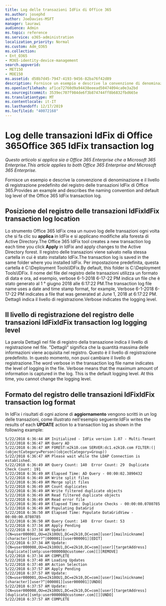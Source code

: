 ```yaml
---
title: Log delle transazioni IdFix di Office 365
ms.author: josephd
author: JoeDavies-MSFT
manager: laurawi
audience: Admin
ms.topic: reference
ms.service: o365-administration
localization_priority: Normal
ms.custom: Adm_O365
ms.collection:
- Ent_O365
- M365-identity-device-management
search.appverid:
- MET150
- MOE150
ms.assetid: d58b7d45-7947-4193-9456-82ba76f42d89
description: Fornisce un esempio e descrive la convenzione di denominazione e il livello di registrazione predefinito del registro delle transazioni IdFix di Office 365.
ms.openlocfilehash: af1ce72760d9a94438eeead50474094ca0e3a2bd
ms.sourcegitcommit: 3539ec707f984de6f3b874744ff8b6832fbd665e
ms.translationtype: MT
ms.contentlocale: it-IT
ms.lasthandoff: 12/17/2019
ms.locfileid: "40072168"
---
```

# <a name="office-365-idfix-transaction-log"></a><span data-ttu-id="fc543-103">Log delle transazioni IdFix di Office 365</span><span class="sxs-lookup"><span data-stu-id="fc543-103">Office 365 IdFix transaction log</span></span>

<span data-ttu-id="fc543-104">*Questo articolo si applica sia a Office 365 Enterprise che a Microsoft 365 Enterprise*.</span><span class="sxs-lookup"><span data-stu-id="fc543-104">*This article applies to both Office 365 Enterprise and Microsoft 365 Enterprise.*</span></span>

<span data-ttu-id="fc543-105">Fornisce un esempio e descrive la convenzione di denominazione e il livello di registrazione predefinito del registro delle transazioni IdFix di Office 365.</span><span class="sxs-lookup"><span data-stu-id="fc543-105">Provides an example and describes the naming convention and default log level of the Office 365 IdFix transaction log.</span></span>
  
## <a name="idfix-transaction-log-location"></a><span data-ttu-id="fc543-106">Posizione del registro delle transazioni IdFix</span><span class="sxs-lookup"><span data-stu-id="fc543-106">IdFix transaction log location</span></span>

<span data-ttu-id="fc543-107">Lo strumento Office 365 IdFix crea un nuovo log delle transazioni ogni volta che si fa clic su **applica** in IdFix e si applicano modifiche alla foresta di Active Directory.</span><span class="sxs-lookup"><span data-stu-id="fc543-107">The Office 365 IdFix tool creates a new transaction log each time you click **Apply** in IdFix and apply changes to the Active Directory forest.</span></span> <span data-ttu-id="fc543-108">Il registro delle transazioni viene salvato nella stessa cartella in cui è stato installato IdFix.</span><span class="sxs-lookup"><span data-stu-id="fc543-108">The transaction log is saved in the same folder where you installed IdFix.</span></span> <span data-ttu-id="fc543-109">Per impostazione predefinita, questa cartella è C:\Deployment Tools\IDFix.</span><span class="sxs-lookup"><span data-stu-id="fc543-109">By default, this folder is C:\Deployment Tools\IDFix.</span></span> <span data-ttu-id="fc543-110">Il nome del file del registro delle transazioni utilizza un formato di data e ora, ad esempio, verbose 6-1-2018 6-17-22 PM indica un file che è stato generato al 1 ° giugno 2018 alle 6:17:22 PM.</span><span class="sxs-lookup"><span data-stu-id="fc543-110">The transaction log file name uses a date and time stamp format, for example, Verbose 6-1-2018 6-17-22 PM indicates a file that was generated at June 1, 2018 at 6:17:22 PM.</span></span> <span data-ttu-id="fc543-111">Dettagli indica il livello di registrazione.</span><span class="sxs-lookup"><span data-stu-id="fc543-111">Verbose indicates the logging level.</span></span> 
  
## <a name="idfix-transaction-log-logging-level"></a><span data-ttu-id="fc543-112">Il livello di registrazione del registro delle transazioni IdFix</span><span class="sxs-lookup"><span data-stu-id="fc543-112">IdFix transaction log logging level</span></span>

<span data-ttu-id="fc543-p102">La parola Dettagli nel file di registro della transazione indica il livello di registrazione nel file. "Dettagli" significa che la quantità massima delle informazioni viene acquisita nel registro. Questo è il livello di registrazione predefinito. In questo momento, non puoi cambiare il livello di registrazione.</span><span class="sxs-lookup"><span data-stu-id="fc543-p102">The word verbose in the transaction log file name indicates the level of logging in the file. Verbose means that the maximum amount of information is captured in the log. This is the default logging level. At this time, you cannot change the logging level.</span></span>
  
## <a name="idfix-transaction-log-format"></a><span data-ttu-id="fc543-117">Formato del registro delle transazioni IdFix</span><span class="sxs-lookup"><span data-stu-id="fc543-117">IdFix transaction log format</span></span>

<span data-ttu-id="fc543-118">In IdFix i risultati di ogni azione di **aggiornamento** vengono scritti in un log delle transazioni, come illustrato nell'esempio seguente:</span><span class="sxs-lookup"><span data-stu-id="fc543-118">IdFix writes the results of each **UPDATE** action to a transaction log as shown in the following example:</span></span>
  
```
5/22/2018 6:36:44 AM Initialized - IdFix version 1.07 - Multi-Tenant
5/22/2018 6:36:47 AM Query AD
5/22/2018 6:36:47 AM FOREST:e2k10.com SERVER:dc1.e2k10.com FILTER:(|(objectCategory=Person)(objectCategory=Group))
5/22/2018 6:36:47 AM Please wait while the LDAP Connection is established.
5/22/2018 6:36:49 AM Query Count: 140  Error Count: 29  Duplicate Check Count: 191
5/22/2018 6:36:49 AM Elapsed Time: AD Query - 00:00:02.3890432
5/22/2018 6:36:49 AM Write split files
5/22/2018 6:36:49 AM Merge split files
5/22/2018 6:36:49 AM Count duplicates
5/22/2018 6:36:49 AM Write filtered duplicate objects
5/22/2018 6:36:49 AM Read filtered duplicate objects
5/22/2018 6:36:49 AM Read error file
5/22/2018 6:36:49 AM Elapsed Time: Duplicate Checks - 00:00:00.0780785
5/22/2018 6:36:49 AM Populating DataGrid
5/22/2018 6:36:50 AM Elapsed Time: Populate DataGridView - 00:00:00.0780785
5/22/2018 6:36:50 AM Query Count: 140  Error Count: 53
5/22/2018 6:37:34 AM Apply Pending
5/22/2018 6:37:34 AM Update: [CN=user000001,OU=e2k10OU1,DC=e2k10,DC=com][user][mailnickname][character][user?^|000001][user000001][EDIT]
5/22/2018 6:37:34 AM Update: [CN=user000008,OU=e2k10OU1,DC=e2k10,DC=com][user][targetAddress][duplicate][smtp:user000008@customer.com][][REMOVE]
5/22/2018 6:37:34 AM COMPLETE
5/22/2018 6:37:40 AM Loading Updates
5/22/2018 6:37:40 AM Action Selection
5/22/2018 6:37:57 AM Apply Pending
5/22/2018 6:37:57 AM Update: [CN=user000001,OU=e2k10OU1,DC=e2k10,DC=com][user][mailnickname][character][user?^|000001][user000001][UNDO]
5/22/2018 6:37:57 AM Update: [CN=user000008,OU=e2k10OU1,DC=e2k10,DC=com][user][targetAddress][duplicate][smtp:user000008@customer.com][][UNDO]
5/22/2018 6:37:57 AM COMPLETE
```